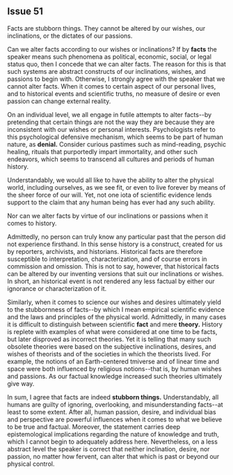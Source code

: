 
Issue 51
---------------------------

Facts are stubborn things. They cannot be altered by our wishes, our inclinations, or the
dictates of our passions.

Can we alter facts according to our wishes or inclinations? If by **facts** the speaker means
such phenomena as political, economic, social, or legal status quo, then I concede that we can
alter facts. The reason for this is that such systems are abstract constructs of our inclinations,
wishes, and passions to begin with. Otherwise, I strongly agree with the speaker that we
cannot alter facts. When it comes to certain aspect of our personal lives, and to historical
events and scientific truths, no measure of desire or even passion can change external reality.

On an individual level, we all engage in futile attempts to alter facts--by pretending that
certain things are not the way they are because they are inconsistent with our wishes or
personal interests. Psychologists refer to this psychological defensive mechanism, which
seems to be part of human nature, as **denial.** Consider curious pastimes such as
mind-reading, psychic healing, rituals that purportedly impart immortality, and other such
endeavors, which seems to transcend all cultures and periods of human history.

Understandably, we would all like to have the ability to alter the physical world, including
ourselves, as we see fit, or even to live forever by means of the sheer force of our will. Yet, not
one iota of scientific evidence lends support to the claim that any human being has ever had
any such ability.

Nor can we alter facts by virtue of our inclinations or passions when it comes to history.

Admittedly, no person can truly know any particular past that the person did not experience
firsthand. In this sense history is a construct, created for us by reporters, archivists, and
historians. Historical facts are therefore susceptible to interpretation, characterization, and of
course errors in commission and omission. This is not to say, however, that historical facts can
be altered by our inventing versions that suit our inclinations or wishes. In short, an historical
event is not rendered any less factual by either our ignorance or characterization of it.

Similarly, when it comes to science our wishes and desires ultimately yield to the
stubbornness of facts--by which I mean empirical scientific evidence and the laws and
principles of the physical world. Admittedly, in many cases it is difficult to distinguish between
scientific **fact** and mere **theory.** History is replete with examples of what were considered at
one time to be facts, but later disproved as incorrect theories. Yet it is telling that many such
obsolete theories were based on the subjective inclinations, desires, and wishes of theorists
and of the societies in which the theorists lived. For example, the notions of an Earth-centered
tmiverse and of linear time and space were both influenced by religious notions--that is, by
human wishes and passions. As our factual knowledge increased such theories ultimately give
way.

In sum, I agree that facts are indeed **stubborn things.** Understandably, all humans are
guilty of ignoring, overlooking, and misunderstanding facts--at least to some extent. After all,
human passion, desire, and individual bias and perspective are powerful influences when it
comes to what we believe to be true and factual. Moreover, the statement carries deep
epistemological implications regarding the nature of knowledge and truth, which I cannot begin
to adequately address here. Nevertheless, on a less abstract level the speaker is correct that
neither inclination, desire, nor passion, no matter how fervent, can alter that which is past or
beyond our physical control.


